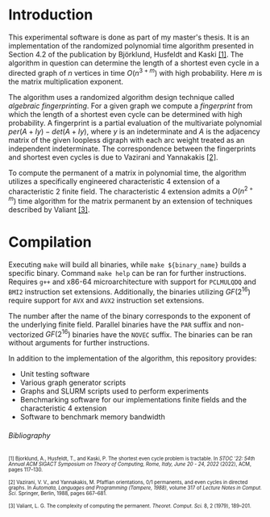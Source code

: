 # Introduction
This experimental software is done as part of my master's thesis. It is an implementation of the randomized polynomial time algorithm presented in Section 4.2 of the publication by Björklund, Husfeldt and Kaski [[1]](https://doi.org/10.1145/3519935.3520030). The algorithm in question can determine the length of a shortest even cycle in a directed graph of $n$ vertices in time $O(n^{3+m})$ with high probability. Here $m$ is the matrix multiplication exponent.

The algorithm uses a randomized algorithm design technique called *algebraic fingerprinting*. For a given graph we compute a *fingerprint* from which the length of a shortest even cycle can be determined with high probability. A fingerprint is a partial evaluation of the multivariate polynomial $per(A + Iy) - det(A + Iy)$, where $y$ is an indeterminate and $A$ is the adjacency matrix of the given loopless digraph with each arc weight treated as an independent indeterminate. The correspondence between the fingerprints and shortest even cycles is due to Vazirani and Yannakakis [[2]](https://doi.org/10.1016/0166-218X(89)90053-X).

To compute the permanent of a matrix in polynomial time, the algorithm utilizes a specifically engineered characteristic 4 extension of a characteristic 2 finite field. The characteristic 4 extension admits a $O(n^{2+m})$ time algorithm for the matrix permanent by an extension of techniques described by Valiant [[3]](https://doi.org/10.1016/0304-3975(79)90044-6).

# Compilation
Executing `make` will build all binaries, while `make ${binary_name}` builds a specific binary. Command `make help` can be ran for further instructions. Requires `g++` and x86-64 microarchitecture with support for `PCLMULQDQ` and `BMI2` instruction set extensions. Additionally, the binaries utilizing $GF(2^{16})$ require support for `AVX` and `AVX2` instruction set extensions.

The number after the name of the binary corresponds to the exponent of the underlying finite field. Parallel binaries have the `PAR` suffix and non-vectorized $GF(2^{16})$ binaries have the `NOVEC` suffix. The binaries can be ran without arguments for further instructions.

In addition to the implementation of the algorithm, this repository provides:
- Unit testing software
- Various graph generator scripts
- Graphs and SLURM scripts used to perform experiments
- Benchmarking software for our implementations finite fields and the characteristic 4 extension
- Software to benchmark memory bandwidth

###### Bibliography
<sup><sub>
[1] Bjorklund, A., Husfeldt, T., and Kaski, P. The shortest even
cycle problem is tractable. In *STOC ’22: 54th Annual ACM SIGACT
Symposium on Theory of Computing, Rome, Italy, June 20 - 24, 2022*
(2022), ACM, pages 117–130.
</sub></sup>

<sup><sub>
[2] Vazirani, V. V., and Yannakakis, M. Pfaffian orientations, 0/1
permanents, and even cycles in directed graphs. In *Automata, Languages
and Programming (Tampere, 1988)*, volume 317 of *Lecture Notes in
Comput. Sci.* Springer, Berlin, 1988, pages 667–681.
</sub></sup>

<sup><sub>
[3] Valiant, L. G. The complexity of computing the permanent. *Theoret.
Comput. Sci.* 8, 2 (1979), 189–201.
</sub></sup>
